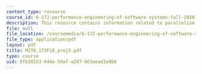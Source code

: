 ```yaml
---
content_type: resource
course_id: 6-172-performance-engineering-of-software-systems-fall-2010
description: This resource contains information related to parallelism and data synchronization.
file: null
file_location: /coursemedia/6-172-performance-engineering-of-software-systems-fall-2010/8fb30153644e5da7a207b63aead1e9b6_MIT6_172F10_proj5.pdf
file_type: application/pdf
layout: pdf
title: MIT6_172F10_proj5.pdf
type: course
uid: 8fb30153-644e-5da7-a207-b63aead1e9b6
---
```

